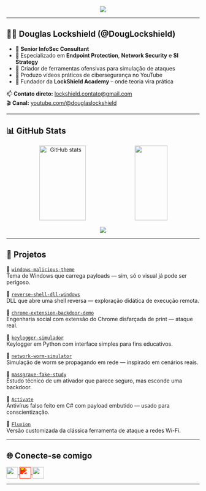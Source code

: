 <p align="center">
  <img src="https://readme-typing-svg.demolab.com/?lines=Hack+the+Real+World!;Segurança+Sem+Frescura.;Projetos+reais+para+problemas+reais.&font=Fira%20Code&center=true&width=500&height=50&duration=4000&pause=1000">
</p>

---

## 👨‍💻 Douglas Lockshield (@DougLockshield)

- 🔐 **Senior InfoSec Consultant**
- 🎯 Especializado em **Endpoint Protection**, **Network Security** e **SI Strategy**
- 🧠 Criador de ferramentas ofensivas para simulação de ataques
- 🎥 Produzo vídeos práticos de cibersegurança no YouTube
- 🚀 Fundador da **LockShield Academy** – onde teoria vira prática

📫 **Contato direto:** lockshield.contato@gmail.com  
🎬 **Canal:** [youtube.com/@douglaslockshield](https://www.youtube.com/@douglaslockshield)

---

## 📊 GitHub Stats

<div align="center">  
  <img width="49%" height="195px" src="https://github-readme-stats.vercel.app/api?username=DougLockshield&show_icons=true&count_private=true&hide_border=true&title_color=00bfbf&icon_color=00bfbf&text_color=c9d1d9&bg_color=0d1117" alt="GitHub stats" /> 
  <img width="41%" height="195px" src="https://github-readme-stats.vercel.app/api/top-langs/?username=DougLockshield&layout=compact&hide_border=true&title_color=00bfbf&text_color=00bfbf&bg_color=0d1117" />
</div>

<p align="center">
   <img src="http://github-readme-streak-stats.herokuapp.com?user=DougLockshield&theme=dark">
</p>

---

## 🧪 Projetos

🔸 [`windows-malicious-theme`](https://github.com/DougLockshield/windows-malicious-theme)  
Tema de Windows que carrega payloads — sim, só o visual já pode ser perigoso.

🔸 [`reverse-shell-dll-windows`](https://github.com/DougLockshield/reverse-shell-dll-windows)  
DLL que abre uma shell reversa — exploração didática de execução remota.

🔸 [`chrome-extension-backdoor-demo`](https://github.com/DougLockshield/chrome-extension-backdoor-demo)  
Engenharia social com extensão do Chrome disfarçada de print — ataque real.

🔸 [`keylogger-simulador`](https://github.com/DougLockshield/keylogger-simulador)  
Keylogger em Python com interface simples para fins educativos.

🔸 [`network-worm-simulator`](https://github.com/DougLockshield/network-worm-simulator)  
Simulação de worm se propagando em rede — inspirado em cenários reais.

🔸 [`massgrave-fake-study`](https://github.com/DougLockshield/massgrave-fake-study)  
Estudo técnico de um ativador que parece seguro, mas esconde uma backdoor.

🔸 [`Activate`](https://github.com/DougLockshield/Activate)  
Antivírus falso feito em C# com payload embutido — usado para conscientização.

🔸 [`Fluxion`](https://github.com/DougLockshield/Fluxion)  
Versão customizada da clássica ferramenta de ataque a redes Wi-Fi.

---

## 🌐 Conecte-se comigo

<p align="left">
  <a href="https://www.linkedin.com/in/douglaslockshield/" target="_blank">
    <img align="center" src="https://cdn.jsdelivr.net/gh/devicons/devicon/icons/linkedin/linkedin-original.svg" height="30" width="30" />
  </a>
  <a href="https://www.youtube.com/@douglaslockshield" target="_blank">
    <img align="center" src="https://raw.githubusercontent.com/simple-icons/simple-icons/develop/icons/youtube.svg" height="30" width="30" style="filter: invert(16%) sepia(96%) saturate(7482%) hue-rotate(358deg) brightness(91%) contrast(119%);" />
  </a>
  <a href="https://www.instagram.com/douglaslockshield/" target="_blank">
    <img align="center" src="https://cdn-icons-png.flaticon.com/512/2111/2111463.png" height="30" width="30" />
  </a>
</p>

---

<!--
🎁 Em breve: LockShield Academy + ferramentas exclusivas para membros.
-->
